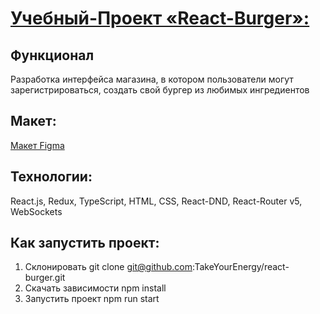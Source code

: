 # [Учебный-Проект «React-Burger»:](https://takeyourenergy.github.io/react-burger/)

## Функционал
Разработка интерфейса магазина, в котором пользователи могут зарегистрироваться,  создать свой бургер из любимых ингредиентов

## Макет:
[Макет Figma](https://www.figma.com/file/ocw9a6hNGeAejl4F3G9fp8/React-_-%D0%9F%D1%80%D0%BE%D0%B5%D0%BA%D1%82%D0%BD%D1%8B%D0%B5-%D0%B7%D0%B0%D0%B4%D0%B0%D1%87%D0%B8-(3-%D0%BC%D0%B5%D1%81%D1%8F%D1%86%D0%B0)_external_link?node-id=6291%3A2799)


## Технологии:
React.js, Redux, TypeScript, HTML, CSS, React-DND, React-Router v5, WebSockets


## Как запустить проект:
1) Склонировать git clone git@github.com:TakeYourEnergy/react-burger.git
2) Скачать зависимости npm install
3) Запустить проект npm run start